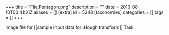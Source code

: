 +++
title = "File:Pentagon.png"
description = ""
date = 2010-08-10T00:41:31Z
aliases = []
[extra]
id = 5348
[taxonomies]
categories = []
tags = []
+++

Image file for [[sample input data for::Hough transform]] Task
